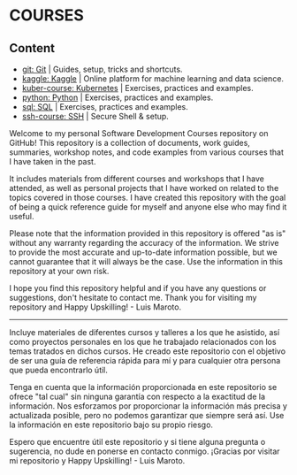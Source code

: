 # COURSES

## Content

* [git: Git](https://github.com/lumarseg/snippets/tree/main/git) | Guides, setup, tricks and shortcuts.
* [kaggle: Kaggle](https://github.com/lumarseg/snippets/tree/main/kaggle) | Online platform for machine learning and data science.
* [kuber-course: Kubernetes](https://github.com/lumarseg/snippets/tree/main/kubernetes) | Exercises, practices and examples.
* [python: Python](https://github.com/lumarseg/snippets/tree/main/python) | Exercises, practices and examples.
* [sql: SQL](https://github.com/lumarseg/snippets/tree/main/sql) | Exercises, practices and examples.
* [ssh-course: SSH](https://github.com/lumarseg/snippets/tree/main/ssh) | Secure Shell & setup.

Welcome to my personal Software Development Courses repository on GitHub! This repository is a collection of documents, work guides, summaries, workshop notes, and code examples from various courses that I have taken in the past.

It includes materials from different courses and workshops that I have attended, as well as personal projects that I have worked on related to the topics covered in those courses. I have created this repository with the goal of being a quick reference guide for myself and anyone else who may find it useful.

Please note that the information provided in this repository is offered "as is" without any warranty regarding the accuracy of the information. We strive to provide the most accurate and up-to-date information possible, but we cannot guarantee that it will always be the case. Use the information in this repository at your own risk.

I hope you find this repository helpful and if you have any questions or suggestions, don't hesitate to contact me. Thank you for visiting my repository and Happy Upskilling! - Luis Maroto.

---

Incluye materiales de diferentes cursos y talleres a los que he asistido, así como proyectos personales en los que he trabajado relacionados con los temas tratados en dichos cursos. He creado este repositorio con el objetivo de ser una guía de referencia rápida para mí y para cualquier otra persona que pueda encontrarlo útil.

Tenga en cuenta que la información proporcionada en este repositorio se ofrece "tal cual" sin ninguna garantía con respecto a la exactitud de la información. Nos esforzamos por proporcionar la información más precisa y actualizada posible, pero no podemos garantizar que siempre será así. Use la información en este repositorio bajo su propio riesgo.

Espero que encuentre útil este repositorio y si tiene alguna pregunta o sugerencia, no dude en ponerse en contacto conmigo. ¡Gracias por visitar mi repositorio y Happy Upskilling! - Luis Maroto.
